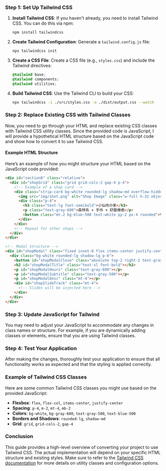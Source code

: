 ### Step 1: Set Up Tailwind CSS

1. **Install Tailwind CSS**:
   If you haven't already, you need to install Tailwind CSS. You can do this via npm:

   ```bash
   npm install tailwindcss
   ```

2. **Create Tailwind Configuration**:
   Generate a `tailwind.config.js` file:

   ```bash
   npx tailwindcss init
   ```

3. **Create a CSS File**:
   Create a CSS file (e.g., `styles.css`) and include the Tailwind directives:

   ```css
   @tailwind base;
   @tailwind components;
   @tailwind utilities;
   ```

4. **Build Tailwind CSS**:
   Use the Tailwind CLI to build your CSS:

   ```bash
   npx tailwindcss -i ./src/styles.css -o ./dist/output.css --watch
   ```

### Step 2: Replace Existing CSS with Tailwind Classes

Now, you need to go through your HTML and replace existing CSS classes with Tailwind CSS utility classes. Since the provided code is JavaScript, I will provide a hypothetical HTML structure based on the JavaScript code and show how to convert it to use Tailwind CSS.

#### Example HTML Structure

Here’s an example of how you might structure your HTML based on the JavaScript code provided:

```html
<div id="section8" class="relative">
  <div id="shopGrid" class="grid grid-cols-2 gap-4 p-4">
    <!-- Example of a shop card -->
    <div class="strip-card bg-white rounded-lg shadow-md overflow-hidden">
      <img src="img/shot.png" alt="Shop Image" class="w-full h-32 object-cover">
      <div class="p-4">
        <h3 class="text-lg font-semibold">小仙肉の家</h3>
        <p class="text-gray-600">森林系 × 手作 × 舒壓療癒</p>
        <button class="mt-2 bg-blue-500 text-white py-2 px-4 rounded">View Details</button>
      </div>
    </div>
    <!-- Repeat for other shops -->
  </div>
</div>

<!-- Modal Structure -->
<div id="shopModal" class="fixed inset-0 flex items-center justify-center bg-black bg-opacity-50 hidden">
  <div class="bg-white rounded-lg shadow-lg p-6">
    <button id="shopModalClose" class="absolute top-2 right-2 text-gray-500 hover:text-gray-800">&times;</button>
    <h2 id="shopModalTitle" class="text-xl font-bold"></h2>
    <p id="shopModalHours" class="text-gray-600"></p>
    <p id="shopModalSubtitle" class="text-gray-500"></p>
    <p id="shopModalDesc" class="mt-4"></p>
    <div id="shopSlideTrack" class="mt-4">
      <!-- Slides will be injected here -->
    </div>
  </div>
</div>
```

### Step 3: Update JavaScript for Tailwind

You may need to adjust your JavaScript to accommodate any changes in class names or structure. For example, if you are dynamically adding classes or elements, ensure that you are using Tailwind classes.

### Step 4: Test Your Application

After making the changes, thoroughly test your application to ensure that all functionality works as expected and that the styling is applied correctly.

### Example of Tailwind CSS Classes

Here are some common Tailwind CSS classes you might use based on the provided JavaScript:

- **Flexbox**: `flex`, `flex-col`, `items-center`, `justify-center`
- **Spacing**: `p-4`, `m-2`, `mt-4`, `mb-2`
- **Colors**: `bg-white`, `bg-gray-600`, `text-gray-500`, `text-blue-500`
- **Borders and Shadows**: `rounded-lg`, `shadow-md`
- **Grid**: `grid`, `grid-cols-2`, `gap-4`

### Conclusion

This guide provides a high-level overview of converting your project to use Tailwind CSS. The actual implementation will depend on your specific HTML structure and existing styles. Make sure to refer to the [Tailwind CSS documentation](https://tailwindcss.com/docs) for more details on utility classes and configuration options.
